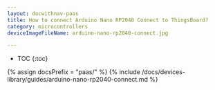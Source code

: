 ```yaml
---
layout: docwithnav-paas
title: How to connect Arduino Nano RP2040 Connect to ThingsBoard?
category: microcontrollers
deviceImageFileName: arduino-nano-rp2040-connect.jpg

---
```


* TOC
{:toc}

{% assign docsPrefix = "paas/" %}
{% include /docs/devices-library/guides/arduino-nano-rp2040-connect.md %}
